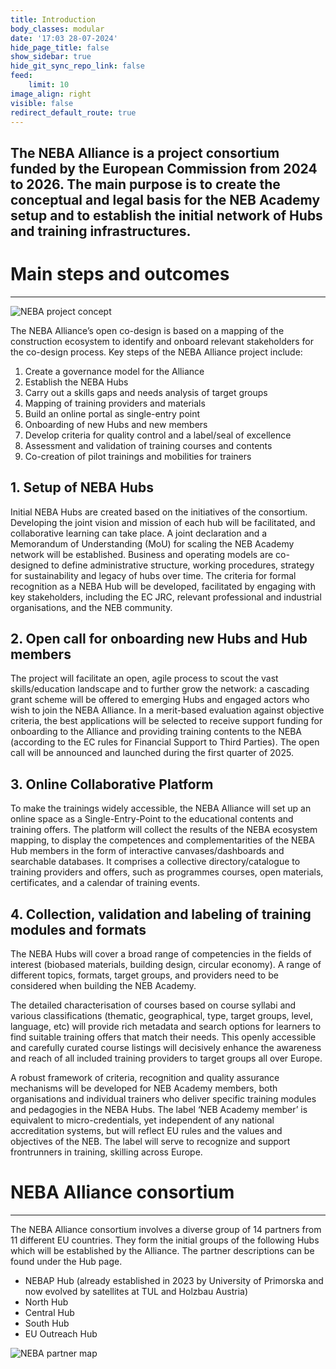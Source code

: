 ```yaml
---
title: Introduction
body_classes: modular
date: '17:03 28-07-2024'
hide_page_title: false
show_sidebar: true
hide_git_sync_repo_link: false
feed:
    limit: 10
image_align: right
visible: false
redirect_default_route: true
---
```


## The NEBA Alliance is a project consortium funded by the European Commission from 2024 to 2026. The main purpose is to create the conceptual and legal basis for the NEB Academy setup and to establish the initial network of Hubs and training infrastructures.


# Main steps and outcomes
---
![NEBA project concept](/images/concept.webp)

The NEBA Alliance’s open co-design is based on a mapping of the construction ecosystem to identify and onboard relevant stakeholders for the co-design process. Key steps of the NEBA Alliance project include:

1. Create a governance model for the Alliance
2. Establish the NEBA Hubs
3. Carry out a skills gaps and needs analysis of target groups
4. Mapping of training providers and materials
5. Build an online portal as single-entry point
6. Onboarding of new Hubs and new members
7. Develop criteria for quality control and a label/seal of excellence
8. Assessment and validation of training courses and contents
9. Co-creation of pilot trainings and mobilities for trainers

## 1. Setup of NEBA Hubs

Initial NEBA Hubs are created based on the initiatives of the consortium. Developing the joint vision and mission of each hub will be facilitated, and collaborative learning can take place. A joint declaration and a Memorandum of Understanding (MoU) for scaling the NEB Academy network will be established. Business and operating models are co-designed to define administrative structure, working procedures, strategy for sustainability and legacy of hubs over time. The criteria for formal recognition as a NEBA Hub will be developed, facilitated by engaging with key stakeholders, including the EC JRC, relevant professional and industrial organisations, and the NEB community.

## 2. Open call for onboarding new Hubs and Hub members

The project will facilitate an open, agile process to scout the vast skills/education landscape and to further grow the network: a cascading grant scheme will be offered to emerging Hubs and engaged actors who wish to join the NEBA Alliance. In a merit-based evaluation against objective criteria, the best applications will be selected to receive support funding for onboarding to the Alliance and providing training contents to the NEBA (according to the EC rules for Financial Support to Third Parties).
The open call will be announced and launched during the first quarter of 2025.

## 3. Online Collaborative Platform

To make the trainings widely accessible, the NEBA Alliance will set up an online space as a Single-Entry-Point to the educational contents and training offers. The platform will collect the results of the NEBA ecosystem mapping, to display the competences and complementarities of the NEBA Hub members in the form of interactive canvases/dashboards and searchable databases. It comprises a collective directory/catalogue to training providers and offers, such as programmes courses, open materials, certificates, and a calendar of training events.

## 4. Collection, validation and labeling of training modules and formats

The NEBA Hubs will cover a broad range of competencies in the fields of interest (biobased materials, building design, circular economy). A range of different topics, formats, target groups, and providers need to be considered when building the NEB Academy.

The detailed characterisation of courses based on course syllabi and various classifications (thematic, geographical, type, target groups, level, language, etc) will provide rich metadata and search options for learners to find suitable training offers that match their needs. This openly accessible and carefully curated course listings will decisively enhance the awareness and reach of all included training providers to target groups all over Europe.

A robust framework of criteria, recognition and quality assurance mechanisms will be developed for NEB Academy members, both organisations and individual trainers who deliver specific training modules and pedagogies in the NEBA Hubs. The label ‘NEB Academy member’ is equivalent to micro-credentials, yet independent of any national accreditation systems, but will reflect EU rules and the values and objectives of the NEB. The label will serve to recognize and support frontrunners in training, skilling across Europe.

# NEBA Alliance consortium
---
The NEBA Alliance consortium involves a diverse group of 14 partners from 11 different EU countries. They form the initial groups of the following Hubs which will be established by the Alliance. The partner descriptions can be found under the Hub page.

* NEBAP Hub (already established in 2023 by University of Primorska and now evolved by satellites at TUL and Holzbau Austria)
* North Hub
* Central Hub
* South Hub
* EU Outreach Hub

![NEBA partner map](/images/neba_hubs.webp)